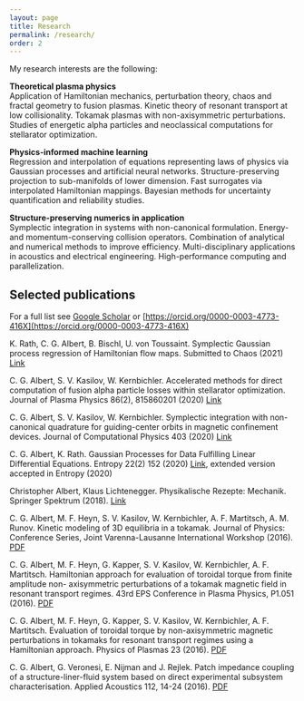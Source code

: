 ```yaml
---
layout: page
title: Research
permalink: /research/
order: 2
---
```


My research interests are the following:

**Theoretical plasma physics**<br>
Application of Hamiltonian mechanics, perturbation theory, chaos and fractal 
geometry to fusion plasmas. Kinetic theory of resonant transport at low collisionality. 
Tokamak plasmas with non-axisymmetric perturbations. 
Studies of energetic alpha particles and neoclassical computations for stellarator optimization.

**Physics-informed machine learning**<br>
Regression and interpolation of equations representing laws of physics 
via Gaussian processes and artificial neural networks.
Structure-preserving projection to sub-manifolds of lower dimension.
Fast surrogates via interpolated Hamiltonian mappings.
Bayesian methods for uncertainty quantification and reliability studies.

**Structure-preserving numerics in application**<br>
Symplectic integration in systems with non-canonical formulation.
Energy- and momentum-conserving collision operators.
Combination of analytical and numerical methods to improve efficiency.
Multi-disciplinary applications in acoustics and electrical engineering.
High-performance computing and parallelization.


Selected publications
------------

For a full list see [Google Scholar](https://scholar.google.com/citations?hl=en&user=nMhOjWIAAAAJ) or [https://orcid.org/0000-0003-4773-416X](https://orcid.org/0000-0003-4773-416X)

K. Rath, C. G. Albert, B. Bischl, U. von Toussaint. 
Symplectic Gaussian process regression of Hamiltonian flow maps. 
Submitted to Chaos (2021)
[Link](https://arxiv.org/abs/2009.05569)

C. G. Albert, S. V. Kasilov, W. Kernbichler.
Accelerated methods for direct computation of fusion alpha particle losses within stellarator optimization. 
Journal of Plasma Physics 86(2), 815860201 (2020)
[Link](https://dx.doi.org/10.1017/S0022377820000203)

C. G. Albert, S. V. Kasilov, W. Kernbichler.
Symplectic integration with non-canonical quadrature for guiding-center orbits in magnetic confinement devices.
Journal of Computational Physics 403 (2020)
[Link](https://authors.elsevier.com/a/1aGDQ508HiHEt)

C. G. Albert, K. Rath.
Gaussian Processes for Data Fulfilling Linear Differential Equations.
Entropy 22(2) 152 (2020)
[Link](https://doi.org/10.3390/proceedings2019033005), extended version accepted in Entropy (2020)

Christopher Albert, Klaus Lichtenegger. Physikalische Rezepte: Mechanik. Springer Spektrum (2018).
[Link](https://www.springer.com/de/book/9783662572962)

C. G. Albert, M. F. Heyn, S. V. Kasilov, W. Kernbichler, A. F. Martitsch, A. M. Runov.
Kinetic modeling of 3D equilibria in a tokamak.
Journal of Physics: Conference Series, Joint Varenna-Lausanne International Workshop (2016).
[PDF](http://iopscience.iop.org/article/10.1088/1742-6596/775/1/012001/pdf)

C. G. Albert, M. F. Heyn, G. Kapper, S. V. Kasilov, W. Kernbichler, A. F. Martitsch.
Hamiltonian approach for evaluation of toroidal torque from finite amplitude non-
axisymmetric perturbations of a tokamak magnetic field in resonant transport regimes.
43rd EPS Conference in Plasma Physics, P1.051 (2016).
[PDF](http://ocs.ciemat.es/EPS2016PAP/pdf/P1.051.pdf)

C. G. Albert, M. F. Heyn, G. Kapper, S. V. Kasilov, W. Kernbichler, A. F. Martitsch.
Evaluation of toroidal torque by non-axisymmetric magnetic perturbations in tokamaks
for resonant transport regimes using a Hamiltonian approach. Physics of Plasmas 23 (2016).
[PDF](https://arxiv.org/pdf/1607.04665v1)

C. G. Albert, G. Veronesi, E. Nijman and J. Rejlek. Patch impedance coupling of a
structure-liner-fluid system based on direct experimental subsystem characterisation.
Applied Acoustics 112, 14-24 (2016).
[PDF](https://arxiv.org/pdf/1607.04655v2)
